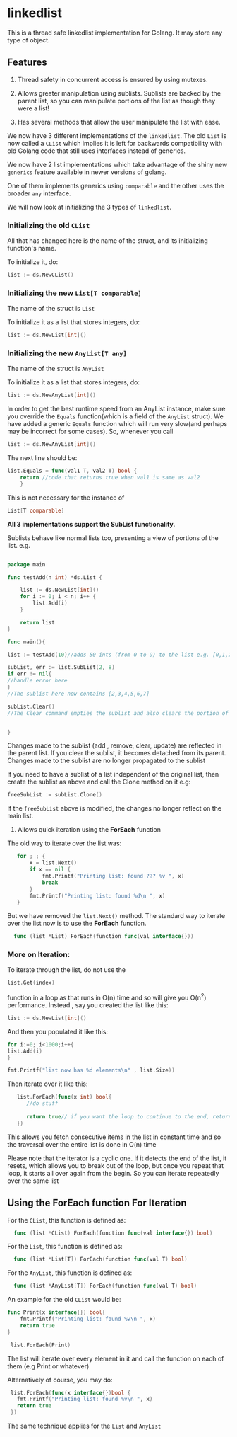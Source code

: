 # linkedlist

This is a thread safe linkedlist implementation for Golang.
It may store any type of object.

 
## Features

1. Thread safety in concurrent access is ensured by using mutexes.

2. Allows greater manipulation using sublists. Sublists are backed by the parent list, so you can manipulate portions of the list as though they were a list!

3. Has several methods that allow the user manipulate the list with ease.


We now have 3 different implementations of the `linkedlist`.
The old `List` is now called a `CList` which implies it is left for backwards compatibility with old Golang code that still uses interfaces instead of generics.

We now have 2 list implementations which take advantage of the shiny new `generics` feature available in newer versions of golang.

One of them implements generics using `comparable` and the other uses the broader `any` interface.

We will now look at initializing the 3 types of `linkedlist`.

### Initializing the old `CList`

All that has changed here is the name of the struct, and its initializing function's name.

To initialize it, do:
```Go
list := ds.NewCList()
```

### Initializing the new `List[T comparable]`

The name of the struct is `List`

To initialize it as a list that stores integers, do:
```Go
list := ds.NewList[int]()
```


### Initializing the new `AnyList[T any]`

The name of the struct is `AnyList`

To initialize it as a list that stores integers, do:
```Go
list := ds.NewAnyList[int]()
```

In order to get the best runtime speed from an AnyList instance, make sure you override the `Equals` function(which is a field of the `AnyList` struct). We have added a generic `Equals` function which will run very slow(and perhaps may be incorrect for some cases). So, whenever you call

```Go
list := ds.NewAnyList[int]()
```
The next line should be:
```Go
list.Equals = func(val1 T, val2 T) bool {
	return //code that returns true when val1 is same as val2
	}
```

This is not necessary for the instance of
```Go 
List[T comparable]
```


**All 3 implementations support the SubList functionality.**

Sublists behave like normal lists too, presenting a view of portions of the list.
e.g.

```Go

package main

func testAdd(n int) *ds.List {

	list := ds.NewList[int]()
	for i := 0; i < n; i++ {
		list.Add(i)
	}

	return list
}

func main(){

list := testAdd(10)//adds 50 ints (from 0 to 9) to the list e.g. [0,1,2,3,4,5,6,7,8,9]

subList, err := list.SubList(2, 8)
if err != nil{
//handle error here
}
//The sublist here now contains [2,3,4,5,6,7]

subList.Clear()
//The Clear command empties the sublist and also clears the portion of the list occupied by the sublist. The list now contains: [0,1,8,9]


}

```

Changes made to the sublist (add , remove, clear, update) are reflected in the parent list.
If you clear the sublist, it becomes detached from its parent.
Changes made to the sublist are no longer propagated to the sublist

If you need to have a sublist of a list independent of the original list, then create the sublist as above and call the Clone method on it e.g:


```Go
freeSubList := subList.Clone()
```

If the <code>freeSubList</code> above is modified, the changes no longer reflect on the main list.


1. Allows quick iteration using the <b>ForEach</b> function

The old way to iterate over the list was:

 ```Go
	for ; ; {
		x = list.Next()
		if x == nil {
			fmt.Printf("Printing list: found ??? %v ", x)
			break
		}
		fmt.Printf("Printing list: found %d\n ", x)
	}
 ```

But we have removed the `list.Next()` method. The standard way to iterate over the list now is to use the <b>ForEach</b> function.

```Go
  func (list *List) ForEach(function func(val interface{}))
```

### More on Iteration:

To iterate through the list, do not use the 
```Go 
list.Get(index)
```
 function in a loop as that runs in O(n) time and so will give you O(n<sup>2</sup>) performance.
Instead , say you created the list like this:

```Go
list := ds.NewList[int]()
 ```


And then you populated it like this:

```Go
for i:=0; i<1000;i++{
list.Add(i)
}

fmt.Printf("list now has %d elements\n" , list.Size))
 ```
 Then iterate over it like this:
 
 ```Go
	list.ForEach(func(x int) bool{
	   //do stuff
	   
	   return true// if you want the loop to continue to the end, return true. If you want the function to break out, return false.
	})
 ```


This allows you fetch consecutive items in the list in constant time and so the traversal over the entire list is done in O(n) time

Please note that the iterator is a cyclic one.
If it detects the end of the list, it resets, which allows you to break out of the loop, but once you repeat that loop, it starts all over again from the
begin. So you can iterate repeatedly over the same list


## Using the ForEach function For Iteration

For the `CList`, this function is defined as:

```Go
  func (list *CList) ForEach(function func(val interface{}) bool)
```

For the `List`, this function is defined as:

```Go
  func (list *List[T]) ForEach(function func(val T) bool)
```

For the `AnyList`, this function is defined as:

```Go
  func (list *AnyList[T]) ForEach(function func(val T) bool)
```



An example for the old `CList` would be:

```Go
func Print(x interface{}) bool{
	fmt.Printf("Printing list: found %v\n ", x)
	return true
}

 list.ForEach(Print)
```
The list will iterate over every element in it and call the function on each of them (e.g Print or whatever) 

Alternatively of course, you may do:
```Go
 list.ForEach(func(x interface{})bool {
   fmt.Printf("Printing list: found %v\n ", x)
   return true
 })
```

The same technique applies for the `List` and `AnyList` 
